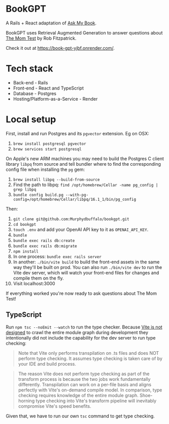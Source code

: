 # BookGPT
A Rails + React adaptation of [Ask My Book](https://github.com/slavingia/askmybook).

BookGPT uses Retrieval Augmented Generation to answer questions about [The Mom Test](https://www.momtestbook.com/) by Rob Fitzpatrick.

Check it out at https://book-gpt-yjbf.onrender.com/.

# Tech stack
- Back-end - Rails
- Front-end - React and TypeScript
- Database - Postgres
- Hosting/Platform-as-a-Service - Render

# Local setup
First, install and run Postgres and its `pgvector` extension. Eg on OSX:
1. `brew install postgresql pgvector`
1. `brew services start postgresql`

On Apple's new ARM machines you may need to build the Postgres C client library `libpq` from source and tell bundler where to find the corresponding config file when installing the `pg` gem:
1. `brew install libpq --build-from-source`
1. Find the path to libpq: `find /opt/homebrew/Cellar -name pg_config | grep libpq`
1. `bundle config build.pg --with-pg-config=/opt/homebrew/Cellar/libpq/16.1_1/bin/pg_config`

Then:
1. `git clone git@github.com:Murphydbuffalo/bookgpt.git`
1. `cd bookgpt`
1. `touch .env` and add your OpenAI API key to it as `OPENAI_API_KEY`.
1. `bundle`
1. `bundle exec rails db:create`
1. `bundle exec rails db:migrate`
1. `npm install`
1. In one process: `bundle exec rails server`
1. In another: `./bin/vite build` to build the front-end assets in the same way they'll be built on prod. You can also run `./bin/vite dev` to run the Vite dev server, which will watch your front-end files for changes and compile them on the fly.
1. Visit localhost:3000

If everything worked you're now ready to ask questions about The Mom Test!

## TypeScript
Run `npm tsc --noEmit --watch` to run the type checker. Because [Vite is not designed](https://vitejs.dev/guide/features.html#typescript) to crawl the entire module graph during development they intentionally did not include the capability for the dev server to run type checking:
>Note that Vite only performs transpilation on .ts files and does NOT perform type checking. It assumes type checking is taken care of by your IDE and build process.

>The reason Vite does not perform type checking as part of the transform process is because the two jobs work fundamentally differently. Transpilation can work on a per-file basis and aligns perfectly with Vite's on-demand compile model. In comparison, type checking requires knowledge of the entire module graph. Shoe-horning type checking into Vite's transform pipeline will inevitably compromise Vite's speed benefits.

Given that, we have to run our own `tsc` command to get type checking.
